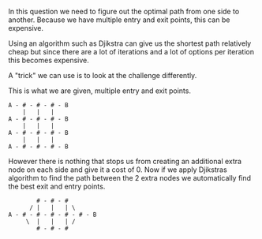 In this question we need to figure out the optimal path from one side to another.
Because we have multiple entry and exit points, this can be expensive.

Using an algorithm such as Djikstra can give us the shortest path relatively cheap
but since there are a lot of iterations and a lot of options per iteration this becomes expensive.

A "trick" we can use is to look at the challenge differently.

This is what we are given, multiple entry and exit points.

```
A - # - # - # - B
    |   |   |
A - # - # - # - B
    |   |   |
A - # - # - # - B
    |   |   |
A - # - # - # - B
```


However there is nothing that stops us from creating an additional extra node on each side
and give it a cost of 0. Now if we apply Djikstras algorithm to find the path between the 2 extra nodes
we automatically find the best exit and entry points.

```
        # - # - #
      / |   |   | \
A - # - # - # - # - # - B
     \  |   |   | / 
        # - # - # 
```
